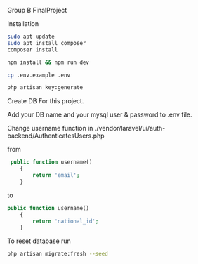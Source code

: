 Group B FinalProject

Installation
```sh
sudo apt update
sudo apt install composer  
composer install

npm install && npm run dev

cp .env.example .env

php artisan key:generate
```
Create DB For this project.

Add your DB name and your mysql user & password to .env file.

Change username function in ./vendor/laravel/ui/auth-backend/AuthenticatesUsers.php

from 
```php
 public function username()
    {
        return 'email';
    }

```
to

```php
public function username()
    {
        return 'national_id';
    }

```
To reset database run
```sh
php artisan migrate:fresh --seed
```
